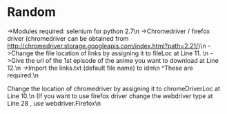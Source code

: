 # Random
->Modules required: selenium for python 2.7\n
->Chromedriver / firefox driver (chromedriver can be obtained from http://chromedriver.storage.googleapis.com/index.html?path=2.21/)\n
->Change the file location of links by assigning it to fileLoc at Line 11. \n
->Give the url of the 1st episode of the anime you want to download at Line 12.\n
->Import the links.txt (default file name) to idm\n
^These are required.\n

Change the location of chromedriver by assigning it to chromeDriverLoc at Line 10.\n
(If you want to use firefox driver change the webdriver type at Line 28 , use webdriver.Firefox\n
